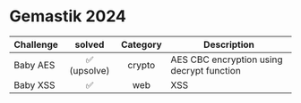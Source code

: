 # Gemastik 2024

| Challenge | solved | Category | Description |
| --- | :---: | :---: | --- |
| Baby AES | ✅ (upsolve) | crypto | AES CBC encryption using decrypt function |
| Baby XSS | ✅ | web | XSS |